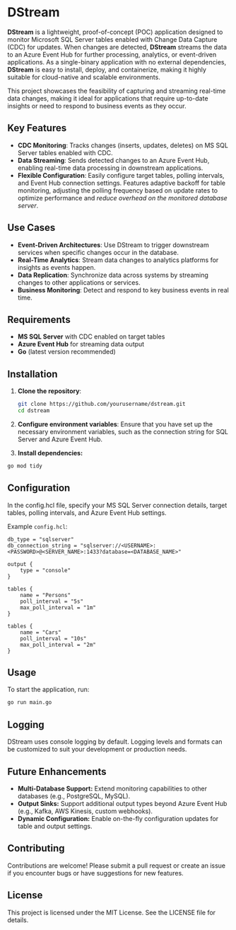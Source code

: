 # DStream

**DStream**  is a lightweight, proof-of-concept (POC) application designed to monitor Microsoft SQL Server tables enabled with Change Data Capture (CDC) for updates. When changes are detected, **DStream**  streams the data to an Azure Event Hub for further processing, analytics, or event-driven applications. As a single-binary application with no external dependencies, **DStream**  is easy to install, deploy, and containerize, making it highly suitable for cloud-native and scalable environments.

This project showcases the feasibility of capturing and streaming real-time data changes, making it ideal for applications that require up-to-date insights or need to respond to business events as they occur.

## Key Features

- **CDC Monitoring**: Tracks changes (inserts, updates, deletes) on MS SQL Server tables enabled with CDC.
- **Data Streaming**: Sends detected changes to an Azure Event Hub, enabling real-time data processing in downstream applications.
- **Flexible Configuration**: Easily configure target tables, polling intervals, and Event Hub connection settings. Features adaptive backoff for table monitoring, adjusting the polling frequency based on update rates to optimize performance and *reduce overhead on the monitored database server*.

## Use Cases

- **Event-Driven Architectures**: Use DStream to trigger downstream services when specific changes occur in the database.
- **Real-Time Analytics**: Stream data changes to analytics platforms for insights as events happen.
- **Data Replication**: Synchronize data across systems by streaming changes to other applications or services.
- **Business Monitoring**: Detect and respond to key business events in real time.

## Requirements

- **MS SQL Server** with CDC enabled on target tables
- **Azure Event Hub** for streaming data output
- **Go** (latest version recommended)

## Installation

1. **Clone the repository**:
   ```bash
   git clone https://github.com/yourusername/dstream.git
   cd dstream

2. **Configure environment variables**: Ensure that you have set up the necessary environment variables, such as the connection string for SQL Server and Azure Event Hub.

3. **Install dependencies:**
```bash
go mod tidy
```

## Configuration
In the config.hcl file, specify your MS SQL Server connection details, target tables, polling intervals, and Azure Event Hub settings.

Example `config.hcl`:

```hcl
db_type = "sqlserver"
db_connection_string = "sqlserver://<USERNAME>:<PASSWORD>@<SERVER_NAME>:1433?database=<DATABASE_NAME>"

output {
    type = "console"
}

tables {
    name = "Persons"
    poll_interval = "5s"
    max_poll_interval = "1m"
}

tables {
    name = "Cars"
    poll_interval = "10s"
    max_poll_interval = "2m"
}
```

## Usage

To start the application, run:

```bash
go run main.go
```

## Logging

DStream uses console logging by default. Logging levels and formats can be customized to suit your development or production needs.

## Future Enhancements

- **Multi-Database Support:** Extend monitoring capabilities to other databases (e.g., PostgreSQL, MySQL).
- **Output Sinks:** Support additional output types beyond Azure Event Hub (e.g., Kafka, AWS Kinesis, custom webhooks).
- **Dynamic Configuration:** Enable on-the-fly configuration updates for table and output settings.

## Contributing

Contributions are welcome! Please submit a pull request or create an issue if you encounter bugs or have suggestions for new features.

## License

This project is licensed under the MIT License. See the LICENSE file for details.